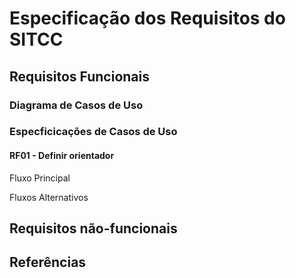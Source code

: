 # Especificação dos Requisitos do SITCC

## Requisitos Funcionais

### Diagrama de Casos de Uso

### Especficicações de Casos de Uso

#### RF01 - Definir orientador

Fluxo Principal

Fluxos Alternativos


## Requisitos não-funcionais


## Referências
